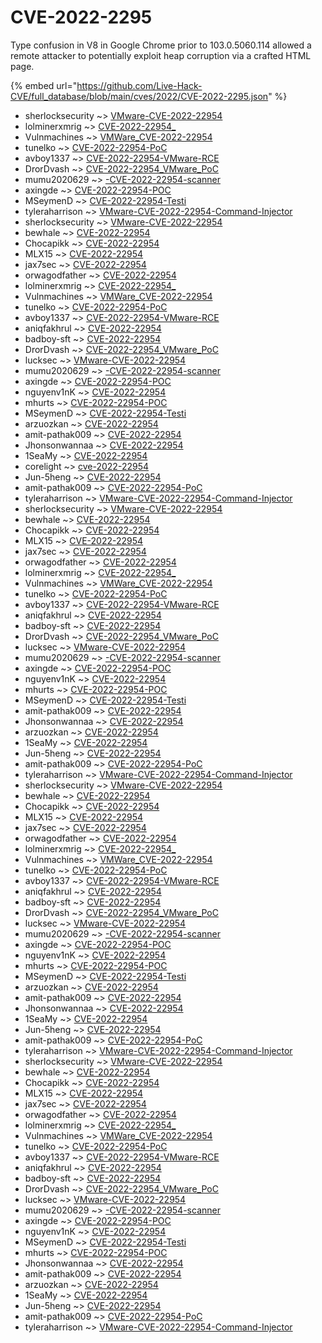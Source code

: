 # CVE-2022-2295

Type confusion in V8 in Google Chrome prior to 103.0.5060.114 allowed a remote attacker to potentially exploit heap corruption via a crafted HTML page.

{% embed url="https://github.com/Live-Hack-CVE/full_database/blob/main/cves/2022/CVE-2022-2295.json" %}


* sherlocksecurity ~> [VMware-CVE-2022-22954](https://www.alice-snow.ru/2022/database/cve-2022-2295/vmware-cve-2022-22954-sherlocksecurity)
* lolminerxmrig ~> [CVE-2022-22954_](https://www.alice-snow.ru/2022/database/cve-2022-2295/cve-2022-22954_-lolminerxmrig)
* Vulnmachines ~> [VMWare_CVE-2022-22954](https://www.alice-snow.ru/2022/database/cve-2022-2295/vmware_cve-2022-22954-vulnmachines)
* tunelko ~> [CVE-2022-22954-PoC](https://www.alice-snow.ru/2022/database/cve-2022-2295/cve-2022-22954-poc-tunelko)
* avboy1337 ~> [CVE-2022-22954-VMware-RCE](https://www.alice-snow.ru/2022/database/cve-2022-2295/cve-2022-22954-vmware-rce-avboy1337)
* DrorDvash ~> [CVE-2022-22954_VMware_PoC](https://www.alice-snow.ru/2022/database/cve-2022-2295/cve-2022-22954_vmware_poc-drordvash)
* mumu2020629 ~> [-CVE-2022-22954-scanner](https://www.alice-snow.ru/2022/database/cve-2022-2295/-cve-2022-22954-scanner-mumu2020629)
* axingde ~> [CVE-2022-22954-POC](https://www.alice-snow.ru/2022/database/cve-2022-2295/cve-2022-22954-poc-axingde)
* MSeymenD ~> [CVE-2022-22954-Testi](https://www.alice-snow.ru/2022/database/cve-2022-2295/cve-2022-22954-testi-mseymend)
* tyleraharrison ~> [VMware-CVE-2022-22954-Command-Injector](https://www.alice-snow.ru/2022/database/cve-2022-2295/vmware-cve-2022-22954-command-injector-tyleraharrison)
* sherlocksecurity ~> [VMware-CVE-2022-22954](https://www.alice-snow.ru/2022/database/cve-2022-2295/vmware-cve-2022-22954-sherlocksecurity)
* bewhale ~> [CVE-2022-22954](https://www.alice-snow.ru/2022/database/cve-2022-2295/cve-2022-22954-bewhale)
* Chocapikk ~> [CVE-2022-22954](https://www.alice-snow.ru/2022/database/cve-2022-2295/cve-2022-22954-chocapikk)
* MLX15 ~> [CVE-2022-22954](https://www.alice-snow.ru/2022/database/cve-2022-2295/cve-2022-22954-mlx15)
* jax7sec ~> [CVE-2022-22954](https://www.alice-snow.ru/2022/database/cve-2022-2295/cve-2022-22954-jax7sec)
* orwagodfather ~> [CVE-2022-22954](https://www.alice-snow.ru/2022/database/cve-2022-2295/cve-2022-22954-orwagodfather)
* lolminerxmrig ~> [CVE-2022-22954_](https://www.alice-snow.ru/2022/database/cve-2022-2295/cve-2022-22954_-lolminerxmrig)
* Vulnmachines ~> [VMWare_CVE-2022-22954](https://www.alice-snow.ru/2022/database/cve-2022-2295/vmware_cve-2022-22954-vulnmachines)
* tunelko ~> [CVE-2022-22954-PoC](https://www.alice-snow.ru/2022/database/cve-2022-2295/cve-2022-22954-poc-tunelko)
* avboy1337 ~> [CVE-2022-22954-VMware-RCE](https://www.alice-snow.ru/2022/database/cve-2022-2295/cve-2022-22954-vmware-rce-avboy1337)
* aniqfakhrul ~> [CVE-2022-22954](https://www.alice-snow.ru/2022/database/cve-2022-2295/cve-2022-22954-aniqfakhrul)
* badboy-sft ~> [CVE-2022-22954](https://www.alice-snow.ru/2022/database/cve-2022-2295/cve-2022-22954-badboy-sft)
* DrorDvash ~> [CVE-2022-22954_VMware_PoC](https://www.alice-snow.ru/2022/database/cve-2022-2295/cve-2022-22954_vmware_poc-drordvash)
* lucksec ~> [VMware-CVE-2022-22954](https://www.alice-snow.ru/2022/database/cve-2022-2295/vmware-cve-2022-22954-lucksec)
* mumu2020629 ~> [-CVE-2022-22954-scanner](https://www.alice-snow.ru/2022/database/cve-2022-2295/-cve-2022-22954-scanner-mumu2020629)
* axingde ~> [CVE-2022-22954-POC](https://www.alice-snow.ru/2022/database/cve-2022-2295/cve-2022-22954-poc-axingde)
* nguyenv1nK ~> [CVE-2022-22954](https://www.alice-snow.ru/2022/database/cve-2022-2295/cve-2022-22954-nguyenv1nk)
* mhurts ~> [CVE-2022-22954-POC](https://www.alice-snow.ru/2022/database/cve-2022-2295/cve-2022-22954-poc-mhurts)
* MSeymenD ~> [CVE-2022-22954-Testi](https://www.alice-snow.ru/2022/database/cve-2022-2295/cve-2022-22954-testi-mseymend)
* arzuozkan ~> [CVE-2022-22954](https://www.alice-snow.ru/2022/database/cve-2022-2295/cve-2022-22954-arzuozkan)
* amit-pathak009 ~> [CVE-2022-22954](https://www.alice-snow.ru/2022/database/cve-2022-2295/cve-2022-22954-amit-pathak009)
* Jhonsonwannaa ~> [CVE-2022-22954](https://www.alice-snow.ru/2022/database/cve-2022-2295/cve-2022-22954-jhonsonwannaa)
* 1SeaMy ~> [CVE-2022-22954](https://www.alice-snow.ru/2022/database/cve-2022-2295/cve-2022-22954-1seamy)
* corelight ~> [cve-2022-22954](https://www.alice-snow.ru/2022/database/cve-2022-2295/cve-2022-22954-corelight)
* Jun-5heng ~> [CVE-2022-22954](https://www.alice-snow.ru/2022/database/cve-2022-2295/cve-2022-22954-jun-5heng)
* amit-pathak009 ~> [CVE-2022-22954-PoC](https://www.alice-snow.ru/2022/database/cve-2022-2295/cve-2022-22954-poc-amit-pathak009)
* tyleraharrison ~> [VMware-CVE-2022-22954-Command-Injector](https://www.alice-snow.ru/2022/database/cve-2022-2295/vmware-cve-2022-22954-command-injector-tyleraharrison)
* sherlocksecurity ~> [VMware-CVE-2022-22954](https://www.alice-snow.ru/2022/database/cve-2022-2295/vmware-cve-2022-22954-sherlocksecurity)
* bewhale ~> [CVE-2022-22954](https://www.alice-snow.ru/2022/database/cve-2022-2295/cve-2022-22954-bewhale)
* Chocapikk ~> [CVE-2022-22954](https://www.alice-snow.ru/2022/database/cve-2022-2295/cve-2022-22954-chocapikk)
* MLX15 ~> [CVE-2022-22954](https://www.alice-snow.ru/2022/database/cve-2022-2295/cve-2022-22954-mlx15)
* jax7sec ~> [CVE-2022-22954](https://www.alice-snow.ru/2022/database/cve-2022-2295/cve-2022-22954-jax7sec)
* orwagodfather ~> [CVE-2022-22954](https://www.alice-snow.ru/2022/database/cve-2022-2295/cve-2022-22954-orwagodfather)
* lolminerxmrig ~> [CVE-2022-22954_](https://www.alice-snow.ru/2022/database/cve-2022-2295/cve-2022-22954_-lolminerxmrig)
* Vulnmachines ~> [VMWare_CVE-2022-22954](https://www.alice-snow.ru/2022/database/cve-2022-2295/vmware_cve-2022-22954-vulnmachines)
* tunelko ~> [CVE-2022-22954-PoC](https://www.alice-snow.ru/2022/database/cve-2022-2295/cve-2022-22954-poc-tunelko)
* avboy1337 ~> [CVE-2022-22954-VMware-RCE](https://www.alice-snow.ru/2022/database/cve-2022-2295/cve-2022-22954-vmware-rce-avboy1337)
* aniqfakhrul ~> [CVE-2022-22954](https://www.alice-snow.ru/2022/database/cve-2022-2295/cve-2022-22954-aniqfakhrul)
* badboy-sft ~> [CVE-2022-22954](https://www.alice-snow.ru/2022/database/cve-2022-2295/cve-2022-22954-badboy-sft)
* DrorDvash ~> [CVE-2022-22954_VMware_PoC](https://www.alice-snow.ru/2022/database/cve-2022-2295/cve-2022-22954_vmware_poc-drordvash)
* lucksec ~> [VMware-CVE-2022-22954](https://www.alice-snow.ru/2022/database/cve-2022-2295/vmware-cve-2022-22954-lucksec)
* mumu2020629 ~> [-CVE-2022-22954-scanner](https://www.alice-snow.ru/2022/database/cve-2022-2295/-cve-2022-22954-scanner-mumu2020629)
* axingde ~> [CVE-2022-22954-POC](https://www.alice-snow.ru/2022/database/cve-2022-2295/cve-2022-22954-poc-axingde)
* nguyenv1nK ~> [CVE-2022-22954](https://www.alice-snow.ru/2022/database/cve-2022-2295/cve-2022-22954-nguyenv1nk)
* mhurts ~> [CVE-2022-22954-POC](https://www.alice-snow.ru/2022/database/cve-2022-2295/cve-2022-22954-poc-mhurts)
* MSeymenD ~> [CVE-2022-22954-Testi](https://www.alice-snow.ru/2022/database/cve-2022-2295/cve-2022-22954-testi-mseymend)
* amit-pathak009 ~> [CVE-2022-22954](https://www.alice-snow.ru/2022/database/cve-2022-2295/cve-2022-22954-amit-pathak009)
* Jhonsonwannaa ~> [CVE-2022-22954](https://www.alice-snow.ru/2022/database/cve-2022-2295/cve-2022-22954-jhonsonwannaa)
* arzuozkan ~> [CVE-2022-22954](https://www.alice-snow.ru/2022/database/cve-2022-2295/cve-2022-22954-arzuozkan)
* 1SeaMy ~> [CVE-2022-22954](https://www.alice-snow.ru/2022/database/cve-2022-2295/cve-2022-22954-1seamy)
* Jun-5heng ~> [CVE-2022-22954](https://www.alice-snow.ru/2022/database/cve-2022-2295/cve-2022-22954-jun-5heng)
* amit-pathak009 ~> [CVE-2022-22954-PoC](https://www.alice-snow.ru/2022/database/cve-2022-2295/cve-2022-22954-poc-amit-pathak009)
* tyleraharrison ~> [VMware-CVE-2022-22954-Command-Injector](https://www.alice-snow.ru/2022/database/cve-2022-2295/vmware-cve-2022-22954-command-injector-tyleraharrison)
* sherlocksecurity ~> [VMware-CVE-2022-22954](https://www.alice-snow.ru/2022/database/cve-2022-2295/vmware-cve-2022-22954-sherlocksecurity)
* bewhale ~> [CVE-2022-22954](https://www.alice-snow.ru/2022/database/cve-2022-2295/cve-2022-22954-bewhale)
* Chocapikk ~> [CVE-2022-22954](https://www.alice-snow.ru/2022/database/cve-2022-2295/cve-2022-22954-chocapikk)
* MLX15 ~> [CVE-2022-22954](https://www.alice-snow.ru/2022/database/cve-2022-2295/cve-2022-22954-mlx15)
* jax7sec ~> [CVE-2022-22954](https://www.alice-snow.ru/2022/database/cve-2022-2295/cve-2022-22954-jax7sec)
* orwagodfather ~> [CVE-2022-22954](https://www.alice-snow.ru/2022/database/cve-2022-2295/cve-2022-22954-orwagodfather)
* lolminerxmrig ~> [CVE-2022-22954_](https://www.alice-snow.ru/2022/database/cve-2022-2295/cve-2022-22954_-lolminerxmrig)
* Vulnmachines ~> [VMWare_CVE-2022-22954](https://www.alice-snow.ru/2022/database/cve-2022-2295/vmware_cve-2022-22954-vulnmachines)
* tunelko ~> [CVE-2022-22954-PoC](https://www.alice-snow.ru/2022/database/cve-2022-2295/cve-2022-22954-poc-tunelko)
* avboy1337 ~> [CVE-2022-22954-VMware-RCE](https://www.alice-snow.ru/2022/database/cve-2022-2295/cve-2022-22954-vmware-rce-avboy1337)
* aniqfakhrul ~> [CVE-2022-22954](https://www.alice-snow.ru/2022/database/cve-2022-2295/cve-2022-22954-aniqfakhrul)
* badboy-sft ~> [CVE-2022-22954](https://www.alice-snow.ru/2022/database/cve-2022-2295/cve-2022-22954-badboy-sft)
* DrorDvash ~> [CVE-2022-22954_VMware_PoC](https://www.alice-snow.ru/2022/database/cve-2022-2295/cve-2022-22954_vmware_poc-drordvash)
* lucksec ~> [VMware-CVE-2022-22954](https://www.alice-snow.ru/2022/database/cve-2022-2295/vmware-cve-2022-22954-lucksec)
* mumu2020629 ~> [-CVE-2022-22954-scanner](https://www.alice-snow.ru/2022/database/cve-2022-2295/-cve-2022-22954-scanner-mumu2020629)
* axingde ~> [CVE-2022-22954-POC](https://www.alice-snow.ru/2022/database/cve-2022-2295/cve-2022-22954-poc-axingde)
* nguyenv1nK ~> [CVE-2022-22954](https://www.alice-snow.ru/2022/database/cve-2022-2295/cve-2022-22954-nguyenv1nk)
* mhurts ~> [CVE-2022-22954-POC](https://www.alice-snow.ru/2022/database/cve-2022-2295/cve-2022-22954-poc-mhurts)
* MSeymenD ~> [CVE-2022-22954-Testi](https://www.alice-snow.ru/2022/database/cve-2022-2295/cve-2022-22954-testi-mseymend)
* arzuozkan ~> [CVE-2022-22954](https://www.alice-snow.ru/2022/database/cve-2022-2295/cve-2022-22954-arzuozkan)
* amit-pathak009 ~> [CVE-2022-22954](https://www.alice-snow.ru/2022/database/cve-2022-2295/cve-2022-22954-amit-pathak009)
* Jhonsonwannaa ~> [CVE-2022-22954](https://www.alice-snow.ru/2022/database/cve-2022-2295/cve-2022-22954-jhonsonwannaa)
* 1SeaMy ~> [CVE-2022-22954](https://www.alice-snow.ru/2022/database/cve-2022-2295/cve-2022-22954-1seamy)
* Jun-5heng ~> [CVE-2022-22954](https://www.alice-snow.ru/2022/database/cve-2022-2295/cve-2022-22954-jun-5heng)
* amit-pathak009 ~> [CVE-2022-22954-PoC](https://www.alice-snow.ru/2022/database/cve-2022-2295/cve-2022-22954-poc-amit-pathak009)
* tyleraharrison ~> [VMware-CVE-2022-22954-Command-Injector](https://www.alice-snow.ru/2022/database/cve-2022-2295/vmware-cve-2022-22954-command-injector-tyleraharrison)
* sherlocksecurity ~> [VMware-CVE-2022-22954](https://www.alice-snow.ru/2022/database/cve-2022-2295/vmware-cve-2022-22954-sherlocksecurity)
* bewhale ~> [CVE-2022-22954](https://www.alice-snow.ru/2022/database/cve-2022-2295/cve-2022-22954-bewhale)
* Chocapikk ~> [CVE-2022-22954](https://www.alice-snow.ru/2022/database/cve-2022-2295/cve-2022-22954-chocapikk)
* MLX15 ~> [CVE-2022-22954](https://www.alice-snow.ru/2022/database/cve-2022-2295/cve-2022-22954-mlx15)
* jax7sec ~> [CVE-2022-22954](https://www.alice-snow.ru/2022/database/cve-2022-2295/cve-2022-22954-jax7sec)
* orwagodfather ~> [CVE-2022-22954](https://www.alice-snow.ru/2022/database/cve-2022-2295/cve-2022-22954-orwagodfather)
* lolminerxmrig ~> [CVE-2022-22954_](https://www.alice-snow.ru/2022/database/cve-2022-2295/cve-2022-22954_-lolminerxmrig)
* Vulnmachines ~> [VMWare_CVE-2022-22954](https://www.alice-snow.ru/2022/database/cve-2022-2295/vmware_cve-2022-22954-vulnmachines)
* tunelko ~> [CVE-2022-22954-PoC](https://www.alice-snow.ru/2022/database/cve-2022-2295/cve-2022-22954-poc-tunelko)
* avboy1337 ~> [CVE-2022-22954-VMware-RCE](https://www.alice-snow.ru/2022/database/cve-2022-2295/cve-2022-22954-vmware-rce-avboy1337)
* aniqfakhrul ~> [CVE-2022-22954](https://www.alice-snow.ru/2022/database/cve-2022-2295/cve-2022-22954-aniqfakhrul)
* badboy-sft ~> [CVE-2022-22954](https://www.alice-snow.ru/2022/database/cve-2022-2295/cve-2022-22954-badboy-sft)
* DrorDvash ~> [CVE-2022-22954_VMware_PoC](https://www.alice-snow.ru/2022/database/cve-2022-2295/cve-2022-22954_vmware_poc-drordvash)
* lucksec ~> [VMware-CVE-2022-22954](https://www.alice-snow.ru/2022/database/cve-2022-2295/vmware-cve-2022-22954-lucksec)
* mumu2020629 ~> [-CVE-2022-22954-scanner](https://www.alice-snow.ru/2022/database/cve-2022-2295/-cve-2022-22954-scanner-mumu2020629)
* axingde ~> [CVE-2022-22954-POC](https://www.alice-snow.ru/2022/database/cve-2022-2295/cve-2022-22954-poc-axingde)
* nguyenv1nK ~> [CVE-2022-22954](https://www.alice-snow.ru/2022/database/cve-2022-2295/cve-2022-22954-nguyenv1nk)
* MSeymenD ~> [CVE-2022-22954-Testi](https://www.alice-snow.ru/2022/database/cve-2022-2295/cve-2022-22954-testi-mseymend)
* mhurts ~> [CVE-2022-22954-POC](https://www.alice-snow.ru/2022/database/cve-2022-2295/cve-2022-22954-poc-mhurts)
* Jhonsonwannaa ~> [CVE-2022-22954](https://www.alice-snow.ru/2022/database/cve-2022-2295/cve-2022-22954-jhonsonwannaa)
* amit-pathak009 ~> [CVE-2022-22954](https://www.alice-snow.ru/2022/database/cve-2022-2295/cve-2022-22954-amit-pathak009)
* arzuozkan ~> [CVE-2022-22954](https://www.alice-snow.ru/2022/database/cve-2022-2295/cve-2022-22954-arzuozkan)
* 1SeaMy ~> [CVE-2022-22954](https://www.alice-snow.ru/2022/database/cve-2022-2295/cve-2022-22954-1seamy)
* Jun-5heng ~> [CVE-2022-22954](https://www.alice-snow.ru/2022/database/cve-2022-2295/cve-2022-22954-jun-5heng)
* amit-pathak009 ~> [CVE-2022-22954-PoC](https://www.alice-snow.ru/2022/database/cve-2022-2295/cve-2022-22954-poc-amit-pathak009)
* tyleraharrison ~> [VMware-CVE-2022-22954-Command-Injector](https://www.alice-snow.ru/2022/database/cve-2022-2295/vmware-cve-2022-22954-command-injector-tyleraharrison)